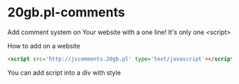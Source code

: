 20gb.pl-comments
================

Add comment system on Your website with a one line! It's only one &lt;script>

How to add on a website
`````html
<script src='http://jscomments.20gb.pl' type='text/javascript'></script>
`````

You can add script into a div with style
<div style="width:500px;margin-left: auto;margin-right: auto">
        <script src='http://jscomments.20gb.pl' type='text/javascript'></script>
</div>
